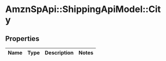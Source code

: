 # AmznSpApi::ShippingApiModel::City

## Properties
Name | Type | Description | Notes
------------ | ------------- | ------------- | -------------


